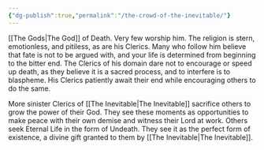 ```yaml
---
{"dg-publish":true,"permalink":"/the-crowd-of-the-inevitable/"}
---
```


[[The Gods\|The God]] of Death. Very few worship him. The religion is stern, emotionless, and pitiless, as are his Clerics. Many who follow him believe that fate is not to be argued with, and your life is determined from beginning to the bitter end. The Clerics of his domain dare not to encourage or speed up death, as they believe it is a sacred process, and to interfere is to blaspheme. His Clerics patiently await their end while encouraging others to do the same. 

More sinister Clerics of [[The Inevitable\|The Inevitable]] sacrifice others to grow the power of their God. They see these moments as opportunities to make peace with their own demise and witness their Lord at work. Others seek Eternal Life in the form of Undeath. They see it as the perfect form of existence, a divine gift granted to them by [[The Inevitable\|The Inevitable]].